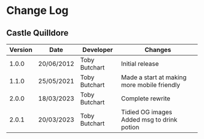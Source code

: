 # Change Log
## Castle Quilldore
Version | Date | Developer | Changes |
------- | ---- | --------- | ------- |
1.0.0 | 20/06/2012 | Toby Butchart | Initial release |
1.1.0 | 25/05/2021 | Toby Butchart | Made a start at making more mobile friendly |
2.0.0 | 18/03/2023 | Toby Butchart | Complete rewrite |
2.0.1 | 20/03/2023 | Toby Butchart | Tidied OG images<br>Added msg to drink potion |
